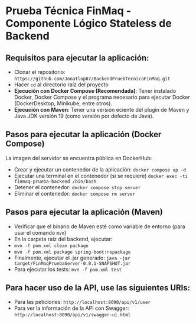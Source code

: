 # Prueba Técnica FinMaq - Componente Lógico Stateless de Backend

## Requisitos para ejecutar la aplicación:

- Clonar el repositorio: `https://github.com/Jonatlop07/BackendPruebTecnicaFinMaq.git`
- Hacer `cd` al directorio raíz del proyecto
- **Ejecución con Docker Compose (Recomendada)**: Tener instalado Docker, Docker Compose y el programa necesario para ejecutar Docker (DockerDesktop, Minikube, entre otros).
- **Ejecución con Maven**: Tener una versión eciente del plugin de Maven y Java JDK versión 19 (como versión por defecto de Java).

##  Pasos para ejecutar la aplicación (Docker Compose)
La imagen del servidor se encuentra pública en DockerHub:
- Crear y ejecutar un contenedor de la aplicación: `docker compose up -d`
- Ejecutar una terminal en el contenedor (si se requiere) `docker exec -ti finmaq-prueba-backend /bin/bash`
- Detener el contenedor: `docker compose stop server`
- Eliminar el contenedor: `docker compose rm server`

##  Pasos para ejecutar la aplicación (Maven)
- Verificar que el binario de Maven esté como variable de entorno (para usar el comando `mvn`)
- En la carpeta raíz del backend, ejecutar:
- `mvn -f pom.xml clean package`
- `mvn -f pom.xml package spring-boot:repackage`
- Finalmente, ejecutar el .jar generado: `java -jar target/FinMaqPruebaServer-0.0.1-SNAPSHOT.jar`
- Para ejecutar los tests: `mvn -f pom.xml test`

## Para hacer uso de la API, use las siguientes URIs:
- Para las peticiones: `http://localhost:8090/api/v1/user`
- Para ver la información de la API con Swagger: `http://localhost:8090/api/v1/swagger-ui.html`